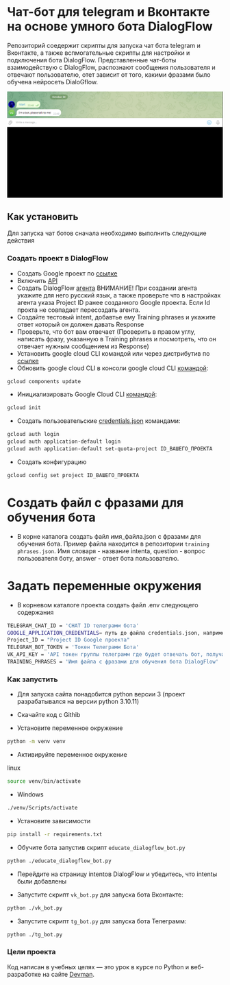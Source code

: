 # Чат-бот для telegram и Вконтакте на основе умного бота DialogFlow
Репозиторий соедержит скрипты для запуска чат бота telegram и Вконтакте, а также вспмогательные скрипты для настройки и подключения бота DialogFlow.
Представленные чат-боты взаимодействую с DialogFlow, распознают сообщения пользователя и отвечают пользователю, отет зависит от того, какими фразами было обучена нейросеть DialoGflow.

![hippo](./assets/ezgif.com-animated-gif-maker.gif)

## Как установить

Для запуска чат ботов сначала необходимо выполнить следующие действия

### Создать проект в DialogFlow

* Создать Google проект по [ссылке](https://docs.cloud.google.com/dialogflow/es/docs/quick/setup#project)
* Включить [API](https://docs.cloud.google.com/dialogflow/es/docs/quick/setup#api)
* Создать DialogFlow [агента](https://docs.cloud.google.com/dialogflow/es/docs/quick/build-agent#create-an-agent)
ВНИМАНИЕ! При создании агента укажите для него русский язык, а также проверьте что в настройках агента указа Project ID ранее созданного Google проекта. Если Id прокта не совпадает пересоздать агента.
* Создайте тестовый intent, добавтье ему Training phrases и укажите ответ который он должен давать Response
* Проверьте, что бот вам отвечает (Проверить в правом углу, написать фразу, указанную в Training phrases и посмотреть, что он отвечает нужным сообщением из Response)
* Установить google cloud CLI командой или через дистрибутив по [ссылке](https://cloud.google.com/sdk/docs/install#installation_instructions)
* Обновить  google cloud CLI в консоли google cloud CLI [командой](https://cloud.google.com/sdk/docs/install#manage_an_installation):
```sh
gcloud components update
```
* Инициализировать Google Cloud CLI [командой](https://cloud.google.com/dialogflow/es/docs/quick/setup#sdk):
```sh
gcloud init
```
* Создать пользовательские [credentials.json](https://cloud.google.com/dialogflow/es/docs/quick/setup#rest-command-line-user-account-authentication) командами:
```sh
gcloud auth login
gcloud auth application-default login
gcloud auth application-default set-quota-project ID_ВАШЕГО_ПРОЕКТА
```
* Создать конфигурацию 
```sh
gcloud config set project ID_ВАШЕГО_ПРОЕКТА
```
# Создать файл с фразами для обучения бота
* В корне каталога создать файл имя_файла.json с фразами для обучения бота. Пример файла находится в репозитории `training phrases.json`.
Имя словаря - название intentа, question - вопрос пользователя боту, answer - ответ бота пользователю.

# Задать переменные окружения
* В корневом каталоге проекта создать файл .env следующего содержания
```sh
TELEGRAM_CHAT_ID = 'CHAT ID телеграмм бота'
GOOGLE_APPLICATION_CREDENTIALS= путь до файла credentials.json, например если файл лежит в корневом каталоге проекта, то путь .\application_default_credentials.json
Project_ID = "Project ID Google проекта"
TELEGRAM_BOT_TOKEN = 'Токен Телеграмм Бота'
VK_API_KEY = 'API токен группы телеграмм где будет отвечать бот, получается в настройках сообщества'
TRAINING_PHRASES = 'Имя файла с фразами для обучения бота DialogFlow'
```

###  Как запустить

* Для запуска сайта понадобится python версии 3 (проект разрабатывался на версии python 3.10.11)

* Скачайте код с Githib

* Установите переменное окружение

```sh
python -m venv venv
```

* Активируйте переменное окружение

linux
```sh
source venv/bin/activate
```

* Windows
```sh
./venv/Scripts/activate
```

* Установите зависимости

```sh
pip install -r requirements.txt
```

* Обучите бота запустив скрипт `educate_dialogflow_bot.py`
```sh
python ./educate_dialogflow_bot.py
```

* Перейдите на страницу intentов DialogFlow и убедитесь, что intentы были добавлены

* Запустите скрипт `vk_bot.py` для запуска бота Вконтакте:
```sh
python ./vk_bot.py
```
* Запустите скрипт `tg_bot.py` для запуска бота Телеграмм:
```sh
python ./tg_bot.py
```

###  Цели проекта

Код написан в учебных целях — это урок в курсе по Python и веб-разработке на сайте [Devman](https://dvmn.org).








